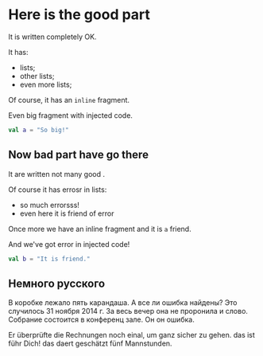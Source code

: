 # Here is the good part

It is written completely OK.

It has:
* lists;
* other lists;
* even more lists;

Of course, it has an `inline` fragment.

Even big fragment with injected code.
```kotlin
val a = "So big!"
```

## Now bad part have <warning descr="HAVE_PART_AGREEMENT">go</warning> there

It <warning descr="IT_VBZ">are</warning> written not <warning descr="MANY_NN_U">many good</warning> .

Of <warning descr="MISSING_COMMA_AFTER_INTRODUCTORY_PHRASE">course it</warning> has <TYPO descr="Typo: In word 'errosr'">errosr</TYPO> in lists:
* so much <TYPO descr="Typo: In word 'errorsss'">errorsss</TYPO>!
* even here it is <warning descr="ARTICLE_MISSING">friend</warning> of error

Once more we have an inline <warning descr="COMMA_BEFORE_AND">fragment and</warning> it is `a` friend.

And we've got error in injected code!
```kotlin
val b = "It is friend."
```

## Немного русского

В коробке лежало <warning descr="Sklonenije_NUM_NN">пять карандаша</warning>. 
А <warning descr="grammar_vse_li_noun">все ли ошибка</warning> найдены? 
Это случилось <warning descr="INVALID_DATE">31 ноября</warning> 2014 г. 
За весь вечер она <warning descr="ne_proronila_ni">не проронила и слово</warning>. 
Собрание состоится в <warning descr="RU_COMPOUNDS">конференц зале</warning>. 
<warning descr="WORD_REPEAT_RULE">Он он</warning> ошибка.

Er überprüfte die Rechnungen noch <TYPO descr="Typo: In word 'einal'">einal</TYPO>, um ganz <warning descr="COMPOUND_INFINITIV_RULE">sicher zu gehen</warning>. 
das ist <warning descr="FUEHR_FUER">führ</warning> Dich! 
das <TYPO descr="Typo: In word 'daert'">daert</TYPO> geschätzt fünf <warning descr="MANNSTUNDE">Mannstunden</warning>.
